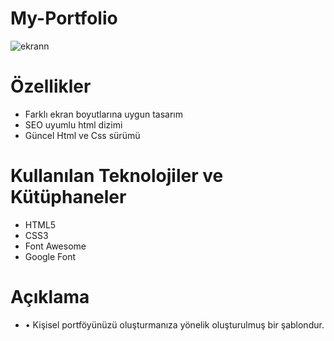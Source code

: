 # My-Portfolio
![ekrann](https://github.com/rumeysabaysal/My-Portfolio/assets/147662934/4379e388-a44f-4957-875f-19066fe0207e)

# Özellikler

- Farklı ekran boyutlarına uygun tasarım
- SEO uyumlu html dizimi
- Güncel Html ve Css sürümü

# Kullanılan Teknolojiler ve Kütüphaneler

- HTML5
- CSS3
- Font Awesome
- Google Font

# Açıklama

- •	Kişisel portföyünüzü oluşturmanıza yönelik oluşturulmuş bir şablondur.




